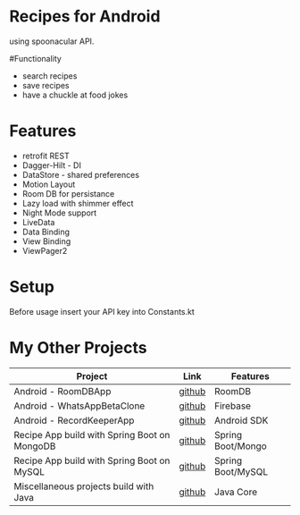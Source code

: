 # Recipes for Android
using spoonacular API. 

#Functionality
- search recipes
- save recipes
- have a chuckle at food jokes

# Features
- retrofit REST
- Dagger-Hilt - DI
- DataStore - shared preferences
- Motion Layout
- Room DB for persistance
- Lazy load with shimmer effect
- Night Mode support
- LiveData 
- Data Binding
- View Binding
- ViewPager2

# Setup
Before usage insert your API key into Constants.kt

# My Other Projects

| Project | Link | Features |
|------|-------|-------|
| Android - RoomDBApp  | [github](https://github.com/igorek1955/roomdbapp) | RoomDB |
| Android - WhatsAppBetaClone  | [github](https://github.com/igorek1955/whatsapp-beta-android) | Firebase |
| Android - RecordKeeperApp  | [github](https://github.com/igorek1955/record-keeper-android) | Android SDK |
| Recipe App build with Spring Boot on MongoDB | [github](https://github.com/igorek1955/recipeapp-spring-mongoDB) | Spring Boot/Mongo |
| Recipe App build with Spring Boot on MySQL |[github](https://github.com/igorek1955/recipeapp-spring-mysql) | Spring Boot/MySQL |
| Miscellaneous projects build with Java  | [github](https://github.com/igorek1955/little-projects) | Java Core |
